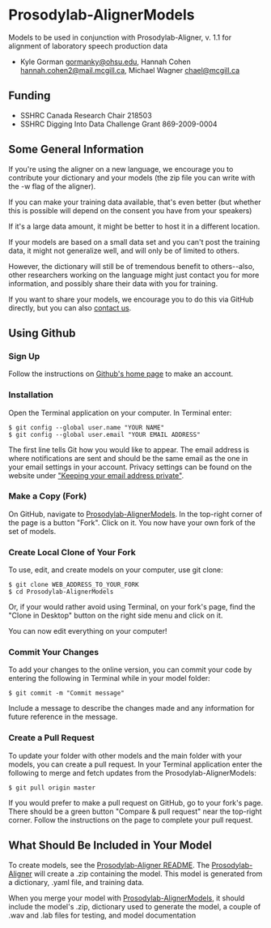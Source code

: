 # Prosodylab-AlignerModels

Models to be used in conjunction with Prosodylab-Aligner, v. 1.1 for alignment of laboratory speech production data

* Kyle Gorman <gormanky@ohsu.edu>, Hannah Cohen <hannah.cohen2@mail.mcgill.ca>, Michael Wagner <chael@mcgill.ca>

## Funding

* SSHRC Canada Research Chair 218503
* SSHRC Digging Into Data Challenge Grant 869-2009-0004


## Some General Information

If you're using the aligner on a new language, we encourage you to contribute your dictionary and your models (the zip file you can write with the -w flag of the aligner).

If you can make your training data available, that's even better (but whether this is possible will depend on the consent you have from your speakers)

If it's a large data amount, it might be better to host it in a different location.

If your models are based on a small data set and you can't post the training data, it might not generalize well, and will only be of limited to others. 

However, the dictionary will still be of tremendous benefit to others--also, other researchers working on the language might just contact you for more information, and possibly share their data with you for training.

If you want to share your models, we encourage you to do this via GitHub directly, but you can also [contact us](<prosodylab@gmail.com>).


## Using Github

### Sign Up 

Follow the instructions on [Github's home page](https://github.com) to make an account. 

### Installation

Open the Terminal application on your computer. In Terminal enter:

	$ git config --global user.name "YOUR NAME"
	$ git config --global user.email "YOUR EMAIL ADDRESS"

The first line tells Git how you would like to appear. The email address is where notifications are sent and should be the same email as the one in your email settings in your account. Privacy settings can be found on the website under ["Keeping your email address private"](https://help.github.com/articles/keeping-your-email-address-private/).


### Make a Copy (Fork)

On GitHub, navigate to [Prosodylab-AlignerModels](http://github.com/prosodylab/Prosodylab-AlignerModels). In the top-right corner of the page is a button "Fork". Click on it. You now have your own fork of the set of models.

### Create Local Clone of Your Fork

To use, edit, and create models on your computer, use git clone: 

	$ git clone WEB_ADDRESS_TO_YOUR_FORK
	$ cd Prosodylab-AlignerModels

Or, if your would rather avoid using Terminal, on your fork's page, find the "Clone in Desktop" button on the right side menu and click on it.

You can now edit everything on your computer!

### Commit Your Changes

To add your changes to the online version, you can commit your code by entering the following in Terminal while in your model folder:

	$ git commit -m "Commit message"

Include a message to describe the changes made and any information for future reference in the message.

### Create a Pull Request

To update your folder with other models and the main folder with your models, you can create a pull request. In your Terminal application enter the following to merge and fetch updates from the Prosodylab-AlignerModels:

	$ git pull origin master

If you would prefer to make a pull request on GitHub, go to your fork's page. There should be a green button "Compare & pull request" near the top-right corner. Follow the instructions on the page to complete your pull request. 


## What Should Be Included in Your Model

To create models, see the [Prosodylab-Aligner README](https://github.com/prosodylab/Prosodylab-Aligner). The [Prosodylab-Aligner](https://github.com/prosodylab/Prosodylab-Aligner) will create a .zip containing the model. This model is generated from a dictionary, .yaml file, and training data. 

When you merge your model with [Prosodylab-AlignerModels](http://github.com/prosodylab/Prosodylab-AlignerModels), it should include the model's .zip, dictionary used to generate the model, a couple of .wav and .lab files for testing, and model documentation